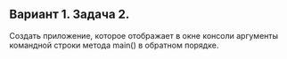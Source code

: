 ## Вариант 1. Задача 2.

Создать приложение, которое отображает в окне консоли аргументы командной строки метода main() в обратном порядке. 